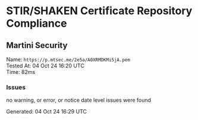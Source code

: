 # STIR/SHAKEN Certificate Repository Compliance

## Martini Security

Name: `https://p.mtsec.me/2e5a/A0XRMDKMi5jA.pem`\
Tested At: 04 Oct 24 16:20 UTC\
Time: 82ms

### Issues

no warning, or error, or notice date level issues were found

Generated: 04 Oct 24 16:29 UTC